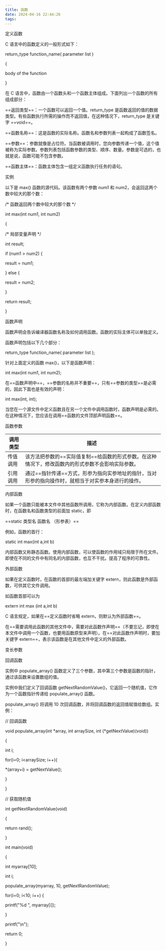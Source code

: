 ```yaml
---
title: 函数
date: 2024-04-16 22:44:26
tags: 
---
```


定义函数

C 语言中的函数定义的一般形式如下：

return_type function_name( parameter list )

{

body of the function

}

在 C 语言中，函数由一个函数头和一个函数主体组成。下面列出一个函数的所有组成部分：

==返回类型==：一个函数可以返回一个值。return_type 是函数返回的值的数据类型。有些函数执行所需的操作而不返回值，在这种情况下，return_type 是关键字 ==void==。

==函数名称==：这是函数的实际名称。函数名和参数列表一起构成了函数签名。

==参数==：参数就像是占位符。当函数被调用时，您向参数传递一个值，这个值被称为实际参数。参数列表包括函数参数的类型、顺序、数量。参数是可选的，也就是说，函数可能不包含参数。

==函数主体==：函数主体包含一组定义函数执行任务的语句。

实例

以下是 max() 函数的源代码。该函数有两个参数 num1 和 num2，会返回这两个数中较大的那个数：

/\* 函数返回两个数中较大的那个数 \*/

int max(int num1, int num2)

{

/\* 局部变量声明 \*/

int result;

if (num1 \> num2) {

result = num1;

} else {

result = num2;

}

return result;

}

函数声明

函数声明会告诉编译器函数名称及如何调用函数。函数的实际主体可以单独定义。

函数声明包括以下几个部分：

return_type function_name( parameter list );

针对上面定义的函数 max()，以下是函数声明：

int max(int num1, int num2);

在==函数声明中==，==参数的名称并不重要==，只有==参数的类型==是必需的，因此下面也是有效的声明：

int max(int, int);

当您在一个源文件中定义函数且在另一个文件中调用函数时，函数声明是必需的。在这种情况下，您应该在调用==函数的文件顶部声明函数==。

函数参数

| 调用类型 | 描述                                                                                                                       |
|----------|----------------------------------------------------------------------------------------------------------------------------|
| 传值调用 | 该方法把参数的==实际值复制==给函数的形式参数。在这种情况下，修改函数内的形式参数不会影响实际参数。   |
| 引用调用 | 通过==指针传递==方式，形参为指向实参地址的指针，当对形参的指向操作时，就相当于对实参本身进行的操作。 |

内部函数

如果一个函数只能被本文件中其他函数所调用，它称为内部函数。在定义内部函数时，在函数名和函数类型的前面加 static，即

==static 类型名 函数名 （形参表）==

例如，函数的首行：

static int max(int a,int b)

内部函数又称静态函数。使用内部函数，可以使函数的作用域只局限于所在文件。即使在不同的文件中有同名的内部函数，也互不干扰。提高了程序的可靠性。

外部函数

如果在定义函数时，在函数的首部的最左端加关键字 extern，则此函数是外部函数，可供其它文件调用。

如函数首部可以为

extern int max (int a,int b)

C 语言规定，如果在==定义函数时省略 extern，则默认为外部函数==。

在==需要调用此函数的其他文件中，需要对此函数作声明==（不要忘记，即使在本文件中调用一个函数，也要用函数原型来声明）。在==对此函数作声明时，要加关键字 extern==，表示该函数是在其他文件中定义的外部函数。

变长参数

回调函数

实例中 populate_array() 函数定义了三个参数，其中第三个参数是函数的指针，通过该函数来设置数组的值。

实例中我们定义了回调函数 getNextRandomValue()，它返回一个随机值，它作为一个函数指针传递给 populate_array() 函数。

populate_array() 将调用 10 次回调函数，并将回调函数的返回值赋值给数组。实例：

// 回调函数

void populate_array(int \*array, int arraySize, int (\*getNextValue)(void))

{

int i;

for(i=0; i\<arraySize; i++){

\*(array+i) = getNextValue();

}

}

// 获取随机值

int getNextRandomValue(void)

{

return rand();

}

int main(void)

{

int myarray\[10\];

int i;

populate_array(myarray, 10, getNextRandomValue);

for(i=0; i\<10; i++) {

printf("%d ", myarray\[i\]);

}

printf("\n");

return 0;

}
